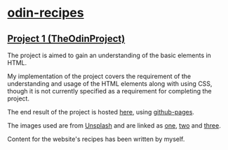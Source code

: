 # [odin-recipes](https://anupamvamsi.github.io/odin-recipes/)
## [Project 1 (TheOdinProject)](https://www.theodinproject.com/lessons/foundations-recipes)

The project is aimed to gain an understanding of the basic elements in HTML.

My implementation of the project covers the requirement of the understanding and usage of the HTML elements along with using CSS, though it is not currently specified as a requirement for completing the project.

The end result of the project is hosted [here](https://anupamvamsi.github.io/odin-recipes/), using [github-pages](https://docs.github.com/en/pages).

The images used are from [Unsplash](https://unsplash.com/) and are linked as [one](https://images.unsplash.com/photo-1525351484163-7529414344d8?ixlib=rb-1.2.1&ixid=MnwxMjA3fDB8MHxwaG90by1wYWdlfHx8fGVufDB8fHx8&auto=format&fit=crop&w=880&q=80), [two](https://images.unsplash.com/photo-1603033172872-c2525115c7b9?ixlib=rb-1.2.1&ixid=MnwxMjA3fDB8MHxwaG90by1wYWdlfHx8fGVufDB8fHx8&auto=format&fit=crop&w=880&q=80) and [three](https://images.unsplash.com/photo-1551014029-03820d0b88f5?ixlib=rb-1.2.1&ixid=MnwxMjA3fDB8MHxwaG90by1wYWdlfHx8fGVufDB8fHx8&auto=format&fit=crop&w=1173&q=80).

Content for the website's recipes has been written by myself.
